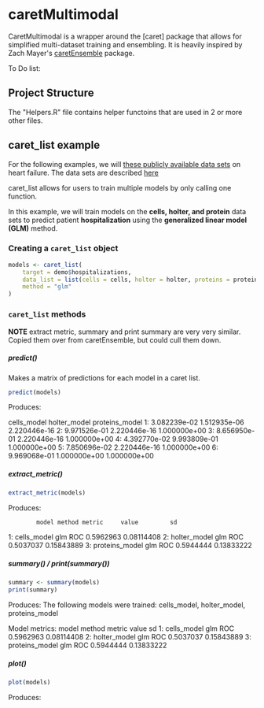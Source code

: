 
# caretMultimodal

CaretMultimodal is a wrapper around the [caret] package that allows for simplified 
multi-dataset training and ensembling. It is heavily inspired by Zach Mayer's 
[caretEnsemble](https://github.com/zachmayer/caretEnsemble) package.

To Do list:


## Project Structure






The "Helpers.R" file contains helper functoins that are used in 2 or more other files.


## caret_list example

For the following examples, we will [these publicly available data sets](https://amritsingh.shinyapps.io/omicsBioAnalytics/) on heart failure. 
The data sets are described [here](https://pubmed.ncbi.nlm.nih.gov/30935638/)

caret_list allows for users to train multiple models by only calling one function.


In this example, we will train models on the **cells, holter, and protein** data sets to predict patient **hospitalization** using the **generalized linear model (GLM)** method.  

### Creating a `caret_list` object
```r
models <- caret_list(
    target = demo$hospitalizations, 
    data_list = list(cells = cells, holter = holter, proteins = proteins), 
    method = "glm"
)
```

### `caret_list` methods

**NOTE** extract metric, summary and print summary are very very similar. Copied them over from caretEnsemble, but could cull them down.

##### predict()

Makes a matrix of predictions for each model in a caret list.

```r
predict(models)
```
Produces:

 cells_model holter_model proteins_model
 1: 3.082239e-02 1.512935e-06   2.220446e-16
 2: 9.971526e-01 2.220446e-16   1.000000e+00
 3: 8.656950e-01 2.220446e-16   1.000000e+00
 4: 4.392770e-02 9.993809e-01   1.000000e+00
 5: 7.850696e-02 2.220446e-16   1.000000e+00
 6: 9.969068e-01 1.000000e+00   1.000000e+00

##### extract_metric()

```r
extract_metric(models)
```
Produces:

            model method metric     value         sd
1:    cells_model    glm    ROC 0.5962963 0.08114408
2:   holter_model    glm    ROC 0.5037037 0.15843889
3: proteins_model    glm    ROC 0.5944444 0.13833222


##### summary() / print(summary())

```r
summary <- summary(models)
print(summary)
```
Produces:
The following models were trained: cells_model, holter_model, proteins_model 

Model metrics:
            model method metric     value         sd
           <char> <char> <char>     <num>      <num>
1:    cells_model    glm    ROC 0.5962963 0.08114408
2:   holter_model    glm    ROC 0.5037037 0.15843889
3: proteins_model    glm    ROC 0.5944444 0.13833222

##### plot()

```r
plot(models)
```
Produces:


